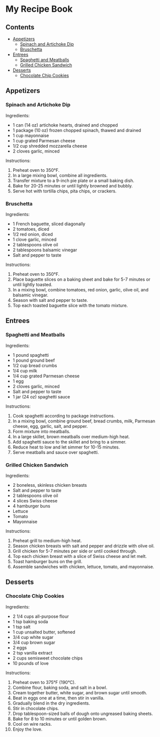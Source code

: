# My Recipe Book

## Contents
- [Appetizers](#appetizers)
    - [Spinach and Artichoke Dip](#spinach-and-artichoke-dip)
    - [Bruschetta](#bruschetta)
- [Entrees](#entrees)
    - [Spaghetti and Meatballs](#spaghetti-and-meatballs)
    - [Grilled Chicken Sandwich](#grilled-chicken-sandwich)
- [Desserts](#desserts)
    - [Chocolate Chip Cookies](#chocolate-chip-cookies)

## Appetizers
### Spinach and Artichoke Dip

Ingredients:
- 1 can (14 oz) artichoke hearts, drained and chopped
- 1 package (10 oz) frozen chopped spinach, thawed and drained
- 1 cup mayonnaise
- 1 cup grated Parmesan cheese
- 1/2 cup shredded mozzarella cheese
- 2 cloves garlic, minced

Instructions:
1. Preheat oven to 350°F.
2. In a large mixing bowl, combine all ingredients.
3. Transfer mixture to a 9-inch pie plate or a small baking dish.
4. Bake for 20-25 minutes or until lightly browned and bubbly.
5. Serve hot with tortilla chips, pita chips, or crackers.

### Bruschetta

Ingredients:
- 1 French baguette, sliced diagonally
- 2 tomatoes, diced
- 1/2 red onion, diced
- 1 clove garlic, minced
- 2 tablespoons olive oil
- 2 tablespoons balsamic vinegar
- Salt and pepper to taste

Instructions:
1. Preheat oven to 350°F.
2. Place baguette slices on a baking sheet and bake for 5-7 minutes or until lightly toasted.
3. In a mixing bowl, combine tomatoes, red onion, garlic, olive oil, and balsamic vinegar.
4. Season with salt and pepper to taste.
5. Top each toasted baguette slice with the tomato mixture.

## Entrees
### Spaghetti and Meatballs

Ingredients:
- 1 pound spaghetti
- 1 pound ground beef
- 1/2 cup bread crumbs
- 1/4 cup milk
- 1/4 cup grated Parmesan cheese
- 1 egg
- 2 cloves garlic, minced
- Salt and pepper to taste
- 1 jar (24 oz) spaghetti sauce

Instructions:
1. Cook spaghetti according to package instructions.
2. In a mixing bowl, combine ground beef, bread crumbs, milk, Parmesan cheese, egg, garlic, salt, and pepper.
3. Form mixture into meatballs.
4. In a large skillet, brown meatballs over medium-high heat.
5. Add spaghetti sauce to the skillet and bring to a simmer.
6. Reduce heat to low and let simmer for 10-15 minutes.
7. Serve meatballs and sauce over spaghetti.

### Grilled Chicken Sandwich

Ingredients:
- 2 boneless, skinless chicken breasts
- Salt and pepper to taste
- 2 tablespoons olive oil
- 4 slices Swiss cheese
- 4 hamburger buns
- Lettuce
- Tomato
- Mayonnaise

Instructions:
1. Preheat grill to medium-high heat.
2. Season chicken breasts with salt and pepper and drizzle with olive oil.
3. Grill chicken for 5-7 minutes per side or until cooked through.
4. Top each chicken breast with a slice of Swiss cheese and let melt.
5. Toast hamburger buns on the grill.
6. Assemble sandwiches with chicken, lettuce, tomato, and mayonnaise.

## Desserts
### Chocolate Chip Cookies

Ingredients:
- 2 1/4 cups all-purpose flour
- 1 tsp baking soda
- 1 tsp salt
- 1 cup unsalted butter, softened
- 3/4 cup white sugar
- 3/4 cup brown sugar
- 2 eggs
- 2 tsp vanilla extract
- 2 cups semisweet chocolate chips
- 10 pounds of love

Instructions:
1. Preheat oven to 375°F (190°C).
2. Combine flour, baking soda, and salt in a bowl.
3. Cream together butter, white sugar, and brown sugar until smooth.
4. Beat in eggs one at a time, then stir in vanilla.
5. Gradually blend in the dry ingredients.
6. Stir in chocolate chips.
7. Drop tablespoon-sized balls of dough onto ungreased baking sheets.
8. Bake for 8 to 10 minutes or until golden brown.
9. Cool on wire racks.
10. Enjoy the love.

